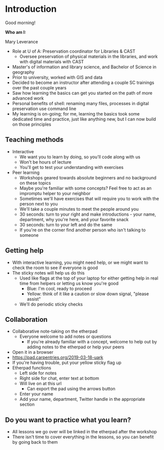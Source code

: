 # Introduction
Good morning!

**Who am I:**

Mary Leverance
* Role at U of A: Preservation coordinator for Libraries & CAST
  - Oversee preservation of physical materials in the libraries, and work with digital materials with CAST
* Master's of information and library science, and Bachelor of Science in geography
* Prior to university, worked with GIS and data
* Decided to become an instructor after attending a couple SC trainings over the past couple years
* Saw how learning the basics can get you started on the path of more advanced work
* Personal benefits of shell: renaming many files, processes in digital preservation use command line
* My learning is on-going; for me, learning the basics took some dedicated time and practice, just like anything new, but I can now build on those principles

## Teaching methods
- Interactive
  - We want you to learn by doing, so you'll code along with us
  - Won't be hours of lecture
  - You'll get to test your understanding with exercises
- Peer learning
  - Workshops geared towards absolute beginners and no background on these topics
  - Maybe you're familiar with some concepts? Feel free to act as an impromptu helper to your neighbor
  - Sometimes we'll have exercises that will require you to work with the person next to you
  - We'll take a couple minutes to meet the people around you
  - 30 seconds: turn to your right and make introductions - your name, department, why you're here, and your favorite snack
  - 30 seconds: turn to your left and do the same
  - If you're on the corner find another person who isn't talking to someone

## Getting help
- With interactive learning, you might need help, or we might want to check the room to see if everyone is good
- The sticky notes will help us do this
  - Used like flags at the top of your laptop for either getting help in real time from helpers or letting us know you're good
    - Blue: I'm cool, ready to proceed
    - Yellow: think of it like a caution or slow down signal, "please assist"
  - We'll do periodic sticky checks

## Collaboration
- Collaborative note-taking on the etherpad
  - Everyone welcome to add notes or questions
    - If you're already familiar with a concept, welcome to help out by adding notes to the etherpad or help your peers
 - Open it in a browser 
  - https://pad.carpentries.org/2019-03-18-uark
  - If you're having trouble, put your yellow sticky flag up
- Etherpad functions
  - Left side for notes
  - Right side for chat, enter text at bottom
  - Will live on at this url
    - Can export the pad using the arrows button
  - Enter your name
  - Add your name, department, Twitter handle in the appropriate section

## Do you want to practice what you learn?
- All lessons we go over will be linked in the etherpad after the workshop
- There isn't time to cover everything in the lessons, so you can benefit by going back to them
